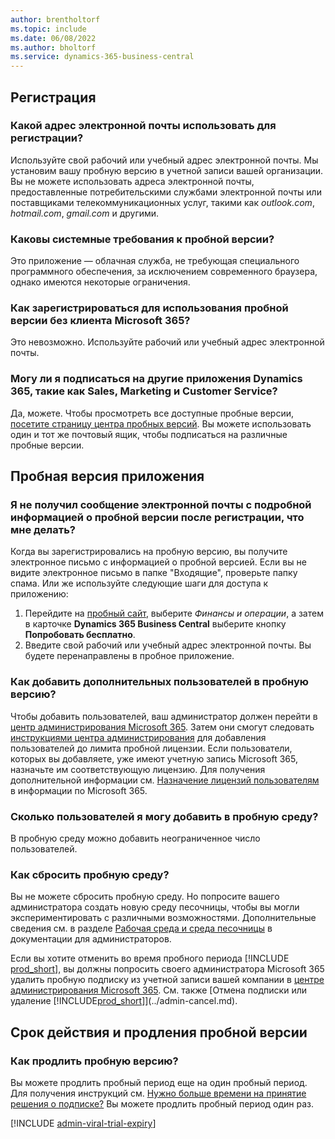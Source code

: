 ```yaml
---
author: brentholtorf
ms.topic: include
ms.date: 06/08/2022
ms.author: bholtorf
ms.service: dynamics-365-business-central
---
```

## Регистрация

### Какой адрес электронной почты использовать для регистрации?

Используйте свой рабочий или учебный адрес электронной почты. Мы установим вашу пробную версию в учетной записи вашей организации. Вы не можете использовать адреса электронной почты, предоставленные потребительскими службами электронной почты или поставщиками телекоммуникационных услуг, такими как *outlook.com*, *hotmail.com*, *gmail.com* и другими.  

### Каковы системные требования к пробной версии?

Это приложение — облачная служба, не требующая специального программного обеспечения, за исключением современного браузера, однако имеются некоторые ограничения.  

### Как зарегистрироваться для использования пробной версии без клиента Microsoft 365?

Это невозможно. Используйте рабочий или учебный адрес электронной почты.

### Могу ли я подписаться на другие приложения Dynamics 365, такие как Sales, Marketing и Customer Service?

Да, можете. Чтобы просмотреть все доступные пробные версии, [посетите страницу центра пробных версий](https://dynamics.microsoft.com/dynamics-365-free-trial). Вы можете использовать один и тот же почтовый ящик, чтобы подписаться на различные пробные версии.<!-- However, it is not possible to have multiple apps on the same trial site. Each trial will be on a different org and URL. The trial data won’t be shared across apps.-->

## Пробная версия приложения

### Я не получил сообщение электронной почты с подробной информацией о пробной версии после регистрации, что мне делать?

Когда вы зарегистрировались на пробную версию, вы получите электронное письмо с информацией о пробной версией. Если вы не видите электронное письмо в папке "Входящие", проверьте папку спама. Или же используйте следующие шаги для доступа к приложению:

1. Перейдите на [пробный сайт](https://go.microsoft.com/fwlink/?linkid=847861), выберите *Финансы и операции*, а затем в карточке **Dynamics 365 Business Central** выберите кнопку **Попробовать бесплатно**.  
2. Введите свой рабочий или учебный адрес электронной почты. Вы будете перенаправлены в пробное приложение.  

### Как добавить дополнительных пользователей в пробную версию?

Чтобы добавить пользователей, ваш администратор должен перейти в [центр администрирования Microsoft 365](https://admin.microsoft.com). Затем они смогут следовать [инструкциями центра администрирования](/microsoft-365/admin/add-users/add-users) для добавления пользователей до лимита пробной лицензии. Если пользователи, которых вы добавляете, уже имеют учетную запись Microsoft 365, назначьте им соответствующую лицензию. Для получения дополнительной информации см. [Назначение лицензий пользователям](/microsoft-365/admin/manage/assign-licenses-to-users) в информации по Microsoft 365.

### Сколько пользователей я могу добавить в пробную среду?

В пробную среду можно добавить неограниченное число пользователей.

### Как сбросить пробную среду?

Вы не можете сбросить пробную среду. Но попросите вашего администратора создать новую среду песочницы, чтобы вы могли экспериментировать с различными возможностями. Дополнительные сведения см. в разделе [Рабочая среда и среда песочницы](/dynamics365/business-central/dev-itpro/administration/environment-types) в документации для администраторов.  

Если вы хотите отменить во время пробного периода [!INCLUDE [prod_short](prod_short.md)], вы должны попросить своего администратора Microsoft 365 удалить пробную подписку из учетной записи вашей компании в [центре администрирования Microsoft 365](https://admin.microsoft.com/). См. также [Отмена подписки или удаление [!INCLUDE[prod_short](prod_short.md)]](../admin-cancel.md).  

## Срок действия и продления пробной версии

### Как продлить пробную версию?

Вы можете продлить пробный период еще на один пробный период. Для получения инструкций см. [Нужно больше времени на принятие решения о подписке?](../admin-extend-trial.md) Вы можете продлить пробный период один раз.

[!INCLUDE [admin-viral-trial-expiry](admin-viral-trial-expiry.md)]

